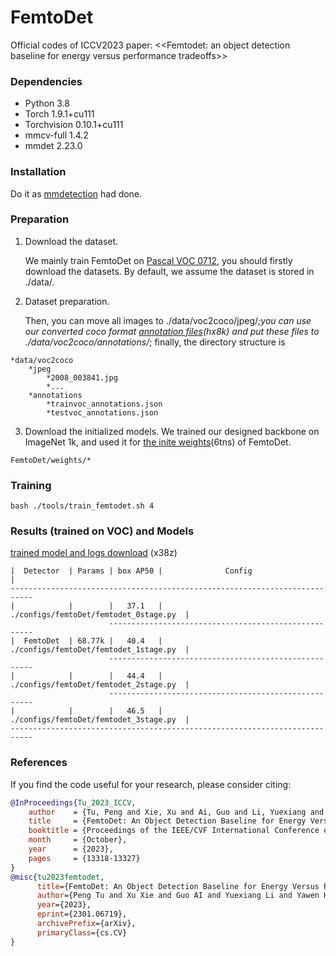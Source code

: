 # FemtoDet
Official codes of ICCV2023 paper: <<Femtodet: an object detection baseline for energy versus performance tradeoffs>>

### Dependencies
* Python 3.8
* Torch 1.9.1+cu111
* Torchvision 0.10.1+cu111
* mmcv-full 1.4.2
* mmdet 2.23.0

### Installation
Do it as [mmdetection](https://github.com/open-mmlab/mmdetection/tree/v2.23.0) had done.

### Preparation
1. Download the dataset.
   
   We mainly train FemtoDet on [Pascal VOC 0712](http://host.robots.ox.ac.uk/pascal/VOC/), you should firstly download the datasets. By default, we assume the dataset is stored in ./data/.

2. Dataset preparation.
   
   Then, you can move all images to ./data/voc2coco/jpeg/*;you can use our converted coco format [annotation files](https://pan.baidu.com/s/1JGsvlvzPkb5nxGBaRSD7ng?pwd=hx8k)(hx8k) and put these files to ./data/voc2coco/annotations/*; finally, the directory structure is

```
*data/voc2coco
    *jpeg
        *2008_003841.jpg
        *...
    *annotations
        *trainvoc_annotations.json
        *testvoc_annotations.json
```

3. Download the initialized models.
   We trained our designed backbone on ImageNet 1k, and used it for [the inite weights](https://pan.baidu.com/s/1DhrT675Va2wcPAi5aUc-bg?pwd=6tns)(6tns) of FemtoDet.

```
FemtoDet/weights/*
```

### Training
```
bash ./tools/train_femtodet.sh 4
```

### Results (trained on VOC) and Models

[trained model and logs download](https://pan.baidu.com/s/1IpolHLSQBuEGXrbs_c80jg?pwd=x38z) (x38z)
```
|  Detector  | Params | box AP50 |              Config                    | 
---------------------------------------------------------------------------
|            |        |   37.1   | ./configs/femtoDet/femtodet_0stage.py  |
                      -----------------------------------------------------
|  FemtoDet  | 68.77k |   40.4   | ./configs/femtoDet/femtodet_1stage.py  |
                      -----------------------------------------------------
|            |        |   44.4   | ./configs/femtoDet/femtodet_2stage.py  |
                      -----------------------------------------------------
|            |        |   46.5   | ./configs/femtoDet/femtodet_3stage.py  |
---------------------------------------------------------------------------
```

### References
If you find the code useful for your research, please consider citing:
```bib
@InProceedings{Tu_2023_ICCV,
    author    = {Tu, Peng and Xie, Xu and Ai, Guo and Li, Yuexiang and Huang, Yawen and Zheng, Yefeng},
    title     = {FemtoDet: An Object Detection Baseline for Energy Versus Performance Tradeoffs},
    booktitle = {Proceedings of the IEEE/CVF International Conference on Computer Vision (ICCV)},
    month     = {October},
    year      = {2023},
    pages     = {13318-13327}
}
@misc{tu2023femtodet,
      title={FemtoDet: An Object Detection Baseline for Energy Versus Performance Tradeoffs}, 
      author={Peng Tu and Xu Xie and Guo AI and Yuexiang Li and Yawen Huang and Yefeng Zheng},
      year={2023},
      eprint={2301.06719},
      archivePrefix={arXiv},
      primaryClass={cs.CV}
}
```
